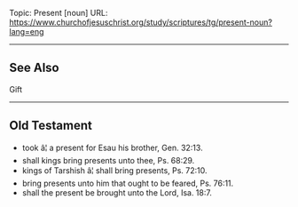 Topic: Present [noun]
URL: https://www.churchofjesuschrist.org/study/scriptures/tg/present-noun?lang=eng

---

## See Also

Gift

---

## Old Testament

- took â¦ a present for Esau his brother, Gen. 32:13.
- shall kings bring presents unto thee, Ps. 68:29.
- kings of Tarshish â¦ shall bring presents, Ps. 72:10.
- bring presents unto him that ought to be feared, Ps. 76:11.
- shall the present be brought unto the Lord, Isa. 18:7.

